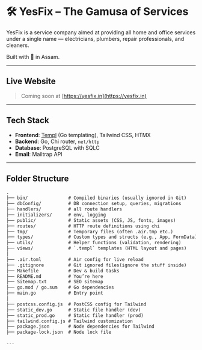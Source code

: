 # 🛠️ YesFix – The Gamusa of Services

YesFix is a service company aimed at providing all home and office services under a single name — electricians, plumbers, repair professionals, and cleaners.

Built with 💛 in Assam.

---

## Live Website

> Coming soon at [https://yesfix.in](https://yesfix.in)

---

## Tech Stack

- **Frontend**: [Templ](https://templ.guide) (Go templating), Tailwind CSS, HTMX
- **Backend**: Go, Chi router, `net/http`
- **Database**: PostgreSQL with SQLC
- **Email**: Mailtrap API

---

## Folder Structure

```txt
.
├── bin/               # Compiled binaries (usually ignored in Git)
├── dbConfig/          # DB connection setup, queries, migrations
├── handlers/          # all route handlers 
├── initializers/      # env, logging
├── public/            # Static assets (CSS, JS, fonts, images)
├── routes/            # HTTP route definitions using chi
├── tmp/               # Temporary files (often .air.tmp etc.)
├── types/             # Custom types and structs (e.g., App, FormData)
├── utils/             # Helper functions (validation, rendering)
├── views/             # `.templ` templates (HTML layout and pages)
│
├── .air.toml          # Air config for live reload
├── .gitignore         # Git ignored files(ignore the stuff inside)
├── Makefile           # Dev & build tasks
├── README.md          # You’re here
├── Sitemap.txt        # SEO sitemap
├── go.mod / go.sum    # Go dependencies
├── main.go            # Entry point
│
├── postcss.config.js  # PostCSS config for Tailwind
├── static_dev.go      # Static file handler (dev)
├── static_prod.go     # Static file handler (prod)
├── tailwind.config.js # Tailwind customization
├── package.json       # Node dependencies for Tailwind
├── package-lock.json  # Node lock file

---

